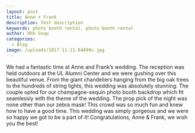 ```yaml
---
layout: post
title: Anne + Frank
description: Test description
keywords: photo booth rental, photo booth rental
author: Ohh Snap
categories:
  - Blog
image: /uploads/2017-11-11-84899c.jpg
---
```

We had a fantastic time at Anne and Frank’s wedding. The reception was held outdoors at the UL Alumni Center and we were gushing over this beautiful venue. From the giant chandeliers hanging from the big oak trees to the hundreds of string lights, this wedding was absolutely stunning. The couple opted for our champagne-sequin photo booth backdrop which fit seamlessly with the theme of the wedding. The prop pick of the night was none other than our zebra mask\! This crowd was so much fun and knew how to have a good time. This wedding was simply gorgeous and we were so happy we got to be a part of it\! Congratulations, Anne & Frank, we wish you the best\!